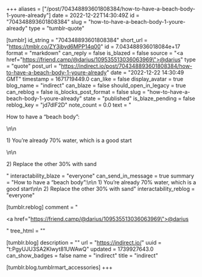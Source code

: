 +++
aliases = ["/post/704348893601808384/how-to-have-a-beach-body-1-youre-already"]
date = 2022-12-22T14:30:49Z
id = "704348893601808384"
slug = "how-to-have-a-beach-body-1-youre-already"
type = "tumblr-quote"

[tumblr]
id_string = "704348893601808384"
short_url = "https://tmblr.co/ZY3jbyd6MPP14q00"
id = 7.043488936018084e+17
format = "markdown"
can_reply = false
is_blazed = false
source = "<a href=\"https://friend.camp/@darius/109535513036063969\">@darius</a>"
type = "quote"
post_url = "https://indirect.io/post/704348893601808384/how-to-have-a-beach-body-1-youre-already"
date = "2022-12-22 14:30:49 GMT"
timestamp = 1671719449.0
can_like = false
display_avatar = true
blog_name = "indirect"
can_blaze = false
should_open_in_legacy = true
can_reblog = false
is_blocks_post_format = false
slug = "how-to-have-a-beach-body-1-youre-already"
state = "published"
is_blaze_pending = false
reblog_key = "jd7dlF2D"
note_count = 0.0
text = "<p>How to have a &ldquo;beach body&rdquo;:</p>\n\n<p>1) You&rsquo;re already 70% water, which is a good start</p>\n\n<p>2) Replace the other 30% with sand</p>"
interactability_blaze = "everyone"
can_send_in_message = true
summary = "How to have a “beach body”:\n\n 1) You’re already 70% water, which is a good start\n\n 2) Replace the other 30% with sand"
interactability_reblog = "everyone"

[tumblr.reblog]
comment = "<p><a href=\"https://friend.camp/@darius/109535513036063969\">@darius</a></p>"
tree_html = ""

[tumblr.blog]
description = ""
url = "https://indirect.io/"
uuid = "t:PgyUJU3SA2Klwyt81UWAwQ"
updated = 1739927643.0
can_show_badges = false
name = "indirect"
title = "indirect"

[tumblr.blog.tumblrmart_accessories]
+++
